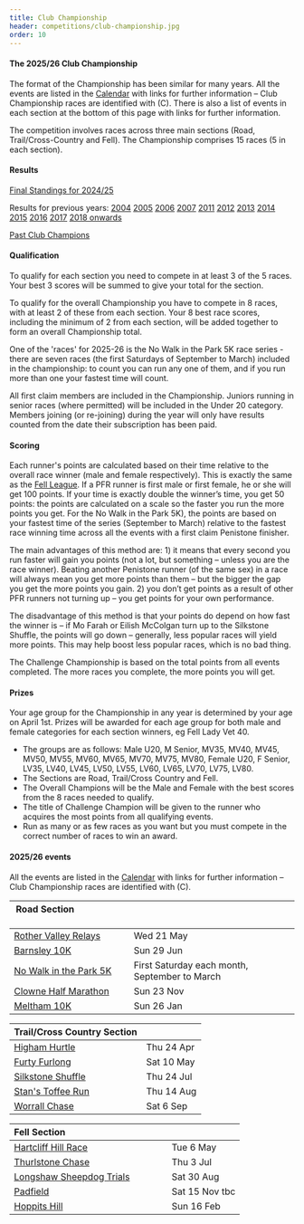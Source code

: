 ```yaml
---
title: Club Championship
header: competitions/club-championship.jpg
order: 10
---
```

#### The 2025/26 Club Championship

The format of the Championship has been similar for many years. All the events are listed in the [Calendar](https://pfrac.co.uk/calendar) with links for further information – Club Championship races are identified with (C). There is also a list of events in each section at the bottom of this page with links for further information.

The competition involves races across three main sections (Road, Trail/Cross-Country and Fell). The Championship comprises 15 races (5 in each section).

#### Results

[Final Standings for 2024/25](http://results.pfrac.co.uk/championship-2024/challenge)

Results for previous years:
[2004](https://pfrac.co.uk/static/results/club-championship/championship-2004-results.xlsx)
[2005](https://pfrac.co.uk/static/results/club-championship/championship-2005-results.xlsx)
[2006](https://pfrac.co.uk/static/results/club-championship/championship-2006-results.xlsx)
[2007](https://pfrac.co.uk/static/results/club-championship/championship-2007-results.xlsx)
[2011](https://pfrac.co.uk/static/results/club-championship/championship-2011-results.pdf)
[2012](https://pfrac.co.uk/static/results/club-championship/championship-2012-results.pdf)
[2013](https://pfrac.co.uk/static/results/club-championship/championship-2013-results.pdf)
[2014](https://pfrac.co.uk/static/results/club-championship/championship-2014-results.pdf)
[2015](https://pfrac.co.uk/static/results/club-championship/championship-2015-results.pdf)
[2016](https://pfrac.co.uk/static/results/club-championship/championship-2016-results.pdf)
[2017](https://pfrac.co.uk/static/results/club-championship/championship-2017-results.pdf)
[2018 onwards](http://results.pfrac.co.uk)

[Past Club Champions](http://results.pfrac.co.uk/awards/)

#### Qualification

To qualify for each section you need to compete in at least 3 of the 5 races. Your best 3 scores will be summed to give your total for the section.

To qualify for the overall Championship you have to compete in 8 races, with at least 2 of these from each section. Your 8 best race scores, including the minimum of 2 from each section, will be added together to form an overall Championship total.

One of the 'races' for 2025-26 is the No Walk in the Park 5K race series - there are seven races (the first Saturdays of September to March) included in the championship: to count you can run any one of them, and if you run more than one your fastest time will count.

All first claim members are included in the Championship. Juniors running in senior races (where permitted) will be included in the Under 20 category. Members joining (or re-joining) during the year will only have results counted from the date their subscription has been paid.

#### Scoring

Each runner's points are calculated based on their time relative to the overall race winner (male and female respectively). This is exactly the same as the [Fell League](https://pfrac.co.uk/competitions/fell-league). If a PFR runner is first male or first female, he or she will get 100 points. If your time is exactly double the winner’s time, you get 50 points: the points are calculated on a scale so the faster you run the more points you get. For the No Walk in the Park 5K), the points are based on your fastest time of the series (September to March) relative to the fastest race winning time across all the events with a first claim Penistone finisher.

The main advantages of this method are: 1) it means that every second you run faster will gain you points (not a lot, but something – unless you are the race winner). Beating another Penistone runner (of the same sex) in a race will always mean you get more points than them – but the bigger the gap you get the more points you gain. 2) you don’t get points as a result of other PFR runners not turning up – you get points for your own performance.

The disadvantage of this method is that your points do depend on how fast the winner is – if Mo Farah or Eilish McColgan turn up to the Silkstone Shuffle, the points will go down – generally, less popular races will yield more points. This may help boost less popular races, which is no bad thing.

The Challenge Championship is based on the total points from all events completed. The more races you complete, the more points you will get.

#### Prizes

Your age group for the Championship in any year is determined by your age on April 1st. Prizes will be awarded for each age group for both male and female categories for each section winners, eg Fell Lady Vet 40.

* The groups are as follows: Male U20, M Senior, MV35, MV40, MV45, MV50, MV55, MV60, MV65, MV70, MV75, MV80, Female U20, F Senior, LV35, LV40, LV45, LV50, LV55, LV60, LV65, LV70, LV75, LV80.
* The Sections are Road, Trail/Cross Country and Fell.
* The Overall Champions will be the Male and Female with the best scores from the 8 races needed to qualify.
* The title of Challenge Champion will be given to the runner who acquires the most points from all qualifying events.
* Run as many or as few races as you want but you must compete in the correct number of races to win an award.

#### 2025/26 events

All the events are listed in the [Calendar](https://pfrac.co.uk/calendar) with links for further information – Club Championship races are identified with (C).

| Road Section &nbsp; &nbsp; &nbsp; &nbsp; &nbsp; &nbsp; &nbsp; &nbsp; &nbsp; &nbsp; &nbsp; &nbsp; &nbsp; &nbsp; &nbsp; &nbsp; &nbsp; |                                               |
| ----------------------------------------------------------------------------------------------------------------------------------- | --------------------------------------------- |
| [Rother Valley Relays](https://www.facebook.com/groups/3057188804514648/?locale=en_GB)                                              | Wed 21 May                                    |
| [Barnsley 10K](https://racebest.com/races/2uakk)                                                                                    | Sun 29 Jun                                    |
| [No Walk in the Park 5K](https://www.northderbyshirerc.co.uk/races/our-races)                                                       | First Saturday each month, September to March |
| [Clowne Half Marathon](https://clowneroadrunners.org/?page_id=2080)                                                                 | Sun 23 Nov                                    |
| [Meltham 10K](https://melthamac.com/races/meltham-10k/)                                                                             | Sun 26 Jan                                    |

| Trail/Cross Country Section                                                                                    |            |
| -------------------------------------------------------------------------------------------------------------- | ---------- |
| [Higham Hurtle](https://www.barnsleyharriers.org.uk/)                                                          | Thu 24 Apr |
| [Furty Furlong](https://racebest.com/races/ur7xa)                                                              | Sat 10 May |
| [Silkstone Shuffle](https://www.barnsleyharriers.org.uk/)                                                      | Thu 24 Jul |
| [Stan's Toffee Run](http://kimberworthstriders.co.uk/joomla3/index.php/2015-08-13-15-51-30/stan-s-toffee-run)  | Thu 14 Aug |
| [Worrall Chase](https://www.facebook.com/events/worrall-festival/worrall-festival-chase-2025/685761184229702/) | Sat 6 Sep  |

| Fell Section &nbsp; &nbsp; &nbsp; &nbsp; &nbsp; &nbsp; &nbsp; &nbsp; &nbsp; &nbsp; &nbsp; &nbsp; &nbsp; &nbsp; &nbsp; &nbsp; &nbsp; &nbsp; &nbsp; &nbsp; |                |
| -------------------------------------------------------------------------------------------------------------------------------------------------------- | -------------- |
| [Hartcliff Hill Race](https://pfrac.co.uk/races/hartcliff-hill)                                                                                          | Tue 6 May      |
| [Thurlstone Chase](https://pfrac.co.uk/races/thurlstone-chase)                                                                                           | Thu 3 Jul      |
| [Longshaw Sheepdog Trials](https://www.fellrunner.org.uk/races/cc6a040c-381f-47d4-b0f9-a7e6e3ff49e0)                                                     | Sat 30 Aug     |
| [Padfield](https://events360.co.uk/padfieldplum/)                                                                                                        | Sat 15 Nov tbc |
| [Hoppits Hill](https://www.hoppits.co.uk/)                                                                                                               | Sun 16 Feb     |